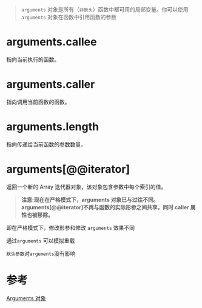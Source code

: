 > `arguments` 对象是所有（`非箭头`）函数中都可用的局部变量。你可以使用 `arguments` 对象在函数中引用函数的参数

# arguments.callee

指向当前执行的函数。

# arguments.caller

指向调用当前函数的函数。

# arguments.length

指向传递给当前函数的参数数量。

# arguments[@@iterator]

返回一个新的 Array 迭代器对象，该对象包含参数中每个索引的值。

> **注意:现在在严格模式下，arguments 对象已与过往不同。arguments[@@iterator]不再与函数的实际形参之间共享，同时 caller 属性也被移除。**

即在严格模式下，修改形参和修改 `arguments` 效果不同

通过`arguments` 可以模拟重载

`默认参数`对`arguments`没有影响

# 参考

[Arguments 对象](https://developer.mozilla.org/zh-CN/docs/Web/JavaScript/Reference/Functions/arguments)
